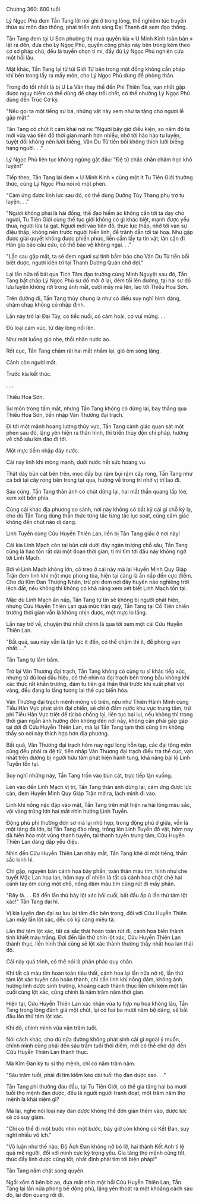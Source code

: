 




Chương 360: 600 tuổi


Lý Ngọc Phủ đem Tần Tang lời nói ghi ở trong lòng, thề nghiêm túc truyền thừa sư môn đạo thống, phát triển ánh sáng Đại Thanh dê xem đạo thống.

Tần Tang đem tại U Sơn phường thị mua quyển kia « U Minh Kinh toàn bản » lật ra đến, đưa cho Lý Ngọc Phủ, quyển công pháp này bên trong kèm theo cơ sở pháp chú, đều là tuyển chọn tỉ mỉ, đầy đủ Lý Ngọc Phủ nghiên cứu một hồi lâu.

Mặt khác, Tần Tang lại từ túi Giới Tử bên trong một đống không cần pháp khí bên trong lấy ra mấy món, cho Lý Ngọc Phủ dùng để phòng thân.

Trong đó tốt nhất là bị U La Vân thay thế đến Phi Thiên Toa, vạn nhất gặp được nguy hiểm có thể dùng để chạy trối chết, có thể nhường Lý Ngọc Phủ dùng đến Trúc Cơ kỳ.

"Nếu gọi ta một tiếng sư bá, những vật này xem như ta tặng cho ngươi lễ gặp mặt."

Tần Tang có chút ít cảm khái nói ra: "Ngươi bây giờ điều kiện, so năm đó ta mới vừa vào tiên đồ thời gian mạnh hơn nhiều, nhớ tới hảo hảo tu luyện, tuyệt đối không nên lười biếng, Vân Du Tử tiền bối không thích lười biếng hạng người. . ."

Lý Ngọc Phủ liên tục không ngừng gật đầu: "Đệ tử chắc chắn chăm học khổ luyện!"

Tiếp theo, Tần Tang lại đem « U Minh Kinh » cùng một ít Tu Tiên Giới thường thức, cùng Lý Ngọc Phủ nói rõ một phen.

"Cảm ứng được linh lực sau đó, có thể dùng Dưỡng Tủy Thang phụ trợ tu luyện. . ."

"Ngươi không phải là hài đồng, thế đạo hiểm ác không cần tới ta dạy cho ngươi, Tu Tiên Giới cùng thế tục giới không có gì khác biệt, mạnh được yếu thua, ngươi lừa ta gạt. Ngươi mới vào tiên đồ, thực lực thấp, nhớ tới vạn sự điệu thấp, không nên trước người hiển linh, để tránh dẫn tới tai hoạ. Như gặp được giải quyết không được phiền phức, liền cầm lấy ta tín vật, lân cận đi Hàn gia bảo cầu cứu, có thể bảo vệ không ngại. . ."

"Lần sau gặp mặt, ta sẽ đem ngươi sự tình bẩm báo cho Vân Du Tử tiền bối biết được, ngươi kiên trì tại Thanh Dương Quán chờ đợi."

Lại lần nữa tế bái qua Tịch Tâm đạo trưởng cùng Minh Nguyệt sau đó, Tần Tang bất chấp Lý Ngọc Phủ sư đồ mời ở lại, đêm tối lên đường, tại hai sư đồ lưu luyến không rời trong ánh mắt, cưỡi mây mà lên, lao tới Thiếu Hoa Sơn.

Trên đường đi, Tần Tang thủy chung là như có điều suy nghĩ hình dáng, chậm chạp không có nhập định.

Lần này trở lại Đại Tùy, có tiếc nuối, có cảm hoài, có vui mừng. . .

Đủ loại cảm xúc, từ đáy lòng nổi lên.

Như một luồng gió nhẹ, thổi nhăn nước ao.

Rốt cục, Tần Tang chậm rãi hai mắt nhắm lại, gió êm sóng lặng.

Cảnh còn người mất.

Trước kia kết thúc.

. . .

Thiếu Hoa Sơn.

Sư môn trong tầm mắt, nhưng Tần Tang không có dừng lại, bay thẳng qua Thiếu Hoa Sơn, tiến nhập Vân Thương đại trạch.

Đi tới một mãnh hoang lương thủy vực, Tần Tang cảnh giác quan sát một phen sau đó, lặng yên hiện ra thân hình, thi triển thủy độn chi pháp, hướng về chỗ sâu kín đáo đi tới.

Một mực tiềm nhập đáy nước.

Cái này linh khí mỏng manh, dưới nước hết sức hoang vu.

Thật dày bùn cát bên trên, mọc đầy bụi rậm bụi rậm cây rong, Tần Tang như cá bơi tại cây rong bên trong tạt qua, hướng về trong trí nhớ vị trí lao đi.

Sau cùng, Tần Tang thân ảnh có chút dừng lại, hai mắt thần quang lấp lóe, xem xét bốn phía.

Cùng cái khác địa phương so sánh, nơi này không có bất kỳ cái gì chỗ kỳ lạ, cho dù Tần Tang dùng thần thức từng tấc từng tấc lục soát, cũng cảm giác không đến chút nào dị dạng.

Linh Tuyền cùng Cửu Huyễn Thiên Lan, liền bị Tần Tang giấu ở nơi này!

Cái kia Linh Mạch còn tại bùn cát dưới đáy ngàn trượng chỗ sâu, Tần Tang cũng là hao tốn rất dài một đoạn thời gian, tỉ mỉ tìm tới đầu này không ngờ tới Linh Mạch.

Bởi vì Linh Mạch không lớn, cô treo ở cái này mà lại Huyền Minh Quy Giáp Trận đem linh khí một mực phong tỏa, hiện tại càng là ẩn nấp đến cực điểm. Cho dù Kim Đan Thượng Nhân, trừ phi đem nơi đây huyên náo nghiêng trời lệch đất, nếu không thì không có khả năng xem xét biết Linh Mạch tồn tại.

Mặc dù Linh Mạch ẩn nấp, Tần Tang tự tin sẽ không bị người phát hiện, nhưng Cửu Huyễn Thiên Lan quá mức trân quý, Tần Tang tại Cổ Tiên chiến trường thời gian vẫn là không nhịn được, một mực lo lắng.

Lần này trở về, chuyện thứ nhất chính là qua tới xem một cái Cửu Huyễn Thiên Lan.

"Bất quá, sau này vẫn là tận lực ít đến, có thể chậm thì ít, để phòng vạn nhất. . ."

Tần Tang tự lẩm bẩm.

Trở lại Vân Thương đại trạch, Tần Tang không có cùng tu sĩ khác tiếp xúc, nhưng từ đủ loại dấu hiệu, có thể nhìn ra đại trạch bên trong bầu không khí xác thực rất khẩn trương, đám tu tiên giả thần thái trước khi xuất phát vội vàng, đều đang lo lắng tương lai thế cục biến hóa.

Vân Thương đại trạch mênh mông vô biên, nếu như Thiên Hành Minh cùng Tiểu Hàn Vực phát sinh đại chiến, sẽ chỉ ở đầm nước khu vực trung tâm, trừ phi Tiểu Hàn Vực triệt để từ bỏ chống lại, liên tục bại lui, nếu không thì trong thời gian ngắn ảnh hưởng đến không đến nơi này, không cần phải gấp gáp tại dời đi Cửu Huyễn Thiên Lan, mà lại Tần Tang tạm thời cũng tìm không thấy so nơi này thích hợp hơn địa phương.

Bất quá, Vân Thương đại trạch hôm nay ngư long hỗn tạp, các đại tông môn cũng đều phái ra đệ tử, tiến nhập Vân Thương đại trạch điều tra thế cục, vạn nhất trên đường bị người hữu tâm phát hiện hành tung, khả năng bại lộ Linh Tuyền tồn tại.

Suy nghĩ những này, Tần Tang trốn vào bùn cát, trực tiếp lặn xuống.

Lẻn vào đến Linh Mạch vị trí, Tần Tang thân ảnh dừng lại, cảm ứng được lực cản, đem Huyền Minh Quy Giáp Trận mở ra, lách mình đi vào.

Linh khí nồng nặc đập vào mặt, Tần Tang trên mặt hiện ra hài lòng màu sắc, vội vàng trừng lớn hai mắt nhìn hướng Linh Tuyền.

Động phủ phi thường đơn sơ mà lại nhỏ hẹp, trong động phủ ở giữa, vốn là một tảng đá lớn, bị Tần Tang đào rỗng, trồng lên Linh Tuyền đồ vật, hôm nay đã hiển hóa một vũng thanh tuyền, tại thanh tuyền trung tâm, Cửu Huyễn Thiên Lan dáng dấp yểu điệu.

Nhìn đến Cửu Huyễn Thiên Lan nháy mắt, Tần Tang khẽ di một tiếng, thần sắc kinh hỉ.

Chỉ gặp, nguyên bản cánh hoa bảy phần, toàn thân màu tím, hình như che tuyết Mặc Lan hoa lan, hôm nay dĩ nhiên là tất cả cánh hoa chặt chẽ hai cánh tay ôm cùng một chỗ, nồng đậm màu tím cũng rút đi mấy phần.

"Đây là. . . Đã đến lần thứ bảy lột xác hồi cuối, bắt đầu ấp ủ lần thứ tám lột xác!" Tần Tang đại hỉ.

Vị kia luyện đan đại sư lưu lại tâm đắc bên trong, đối với Cửu Huyễn Thiên Lan mấy lần lột xác, đều có kỹ càng miêu tả.

Lần thứ tám lột xác, tất cả sắc thái hoàn toàn rút đi, cánh hoa biến thành tinh khiết màu trắng. Đợi đến lần thứ chín lột xác, Cửu Huyễn Thiên Lan thành thục, liền hình thái cũng sẽ lột xác thành thường thấy nhất hoa lan thái độ.

Cái này quá trình, có thể nói là phản phác quy chân.

Khi tất cả màu tím hoàn toàn tiêu thất, cánh hoa lại lần nữa nở rộ, lần thứ tám lột xác tuyên cáo hoàn thành, chỉ cần linh khí nồng đậm, không ảnh hưởng linh dược sinh trưởng, khoảng cách thành thục liền chỉ kém một lần cuối cùng lột xác, cũng chính là năm trăm năm thời gian.

Hiện tại, Cửu Huyễn Thiên Lan xác nhận vừa tụ hợp nụ hoa không lâu, Tần Tang trong lòng đánh giá một chút, lại có hai ba mươi năm bộ dáng, sẽ bắt đầu lần thứ tám lột xác.

Khi đó, chính mình vừa vặn trăm tuổi.

Nói cách khác, cho dù nửa đường không phát sinh cái gì ngoài ý muốn, chính mình cũng phải đến sáu trăm tuổi thời điểm, mới có thể chờ đợi đến Cửu Huyễn Thiên Lan thành thục.

Mà Kim Đan kỳ tu sĩ thọ mệnh, chỉ có năm trăm năm.

"Sáu trăm tuổi, phải đi tìm kiếm kéo dài tuổi thọ đan dược sao. . ."

Tần Tang phi thường đau đầu, tại Tu Tiên Giới, có thể gia tăng hai ba mươi tuổi thọ mệnh đan dược, đều là người người tranh đoạt, một trăm năm thọ mệnh là khái niệm gì?

Mà lại, nghe nói loại này đan dược không thể đơn giản thêm vào, dược lực sẽ có suy giảm.

"Chỉ có thể đi một bước nhìn một bước, bây giờ còn không có Kết Đan, suy nghĩ nhiều vô ích."

"Vô luận như thế nào, Độ Ách Đan không nỡ bỏ lỡ, hai thành Kết Anh tỉ lệ quá mê người, đối với mình cực kỳ trọng yếu. Gia tăng thọ mệnh cũng tốt, thúc đẩy linh dược cũng tốt, nhất định phải tìm tới biện pháp!"

Tần Tang nắm chặt song quyền.

Ngồi xổm ở bên bờ ao, đưa mắt nhìn một hồi Cửu Huyễn Thiên Lan, Tần Tang lại lần nữa phong bế động phủ, lặng yên thoát ra một khoảng cách sau đó, lái độn quang rời đi.




